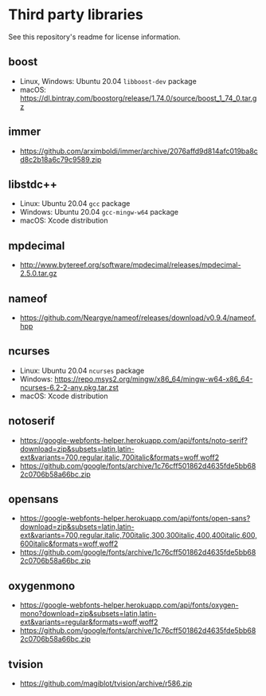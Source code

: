 # Third party libraries

See this repository's readme for license information.

## boost
- Linux, Windows: Ubuntu 20.04 `libboost-dev` package
- macOS: https://dl.bintray.com/boostorg/release/1.74.0/source/boost_1_74_0.tar.gz

## immer
- https://github.com/arximboldi/immer/archive/2076affd9d814afc019ba8cd8c2b18a6c79c9589.zip

## libstdc++
- Linux: Ubuntu 20.04 `gcc` package
- Windows: Ubuntu 20.04 `gcc-mingw-w64` package
- macOS: Xcode distribution

## mpdecimal
- http://www.bytereef.org/software/mpdecimal/releases/mpdecimal-2.5.0.tar.gz

## nameof
- https://github.com/Neargye/nameof/releases/download/v0.9.4/nameof.hpp

## ncurses
- Linux: Ubuntu 20.04 `ncurses` package
- Windows: https://repo.msys2.org/mingw/x86_64/mingw-w64-x86_64-ncurses-6.2-2-any.pkg.tar.zst
- macOS: Xcode distribution

## notoserif
- https://google-webfonts-helper.herokuapp.com/api/fonts/noto-serif?download=zip&subsets=latin,latin-ext&variants=700,regular,italic,700italic&formats=woff,woff2
- https://github.com/google/fonts/archive/1c76cff501862d4635fde5bb682c0706b58a66bc.zip

## opensans
- https://google-webfonts-helper.herokuapp.com/api/fonts/open-sans?download=zip&subsets=latin,latin-ext&variants=700,regular,italic,700italic,300,300italic,400,400italic,600,600italic&formats=woff,woff2
- https://github.com/google/fonts/archive/1c76cff501862d4635fde5bb682c0706b58a66bc.zip

## oxygenmono
- https://google-webfonts-helper.herokuapp.com/api/fonts/oxygen-mono?download=zip&subsets=latin,latin-ext&variants=regular&formats=woff,woff2
- https://github.com/google/fonts/archive/1c76cff501862d4635fde5bb682c0706b58a66bc.zip

## tvision
- https://github.com/magiblot/tvision/archive/r586.zip
